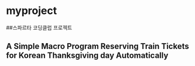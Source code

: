 # myproject
##스파르타 코딩클럽 프로젝트   

A Simple Macro Program Reserving Train Tickets for Korean Thanksgiving day Automatically 
-----------------------------------------------------------------------------------------
